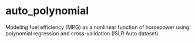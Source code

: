 # auto_polynomial
Modeling fuel efficiency (MPG) as a nonlinear function of horsepower using polynomial regression and cross-validation (ISLR Auto dataset).
